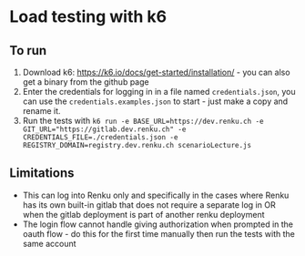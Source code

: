 # Load testing with k6

## To run

1. Download k6: https://k6.io/docs/get-started/installation/ - you can also get a binary from the github page
2. Enter the credentials for logging in in a file named `credentials.json`, you can
   use the `credentials.examples.json` to start - just make a copy and rename it.
3. Run the tests with `k6 run -e BASE_URL=https://dev.renku.ch -e GIT_URL="https://gitlab.dev.renku.ch" -e CREDENTIALS_FILE=./credentials.json -e REGISTRY_DOMAIN=registry.dev.renku.ch scenarioLecture.js`

## Limitations

- This can log into Renku only and specifically in the cases where Renku has its own built-in gitlab that does
  not require a separate log in OR when the gitlab deployment is part of another renku deployment
- The login flow cannot handle giving authorization when prompted in the oauth flow - do this
  for the first time manually then run the tests with the same account
